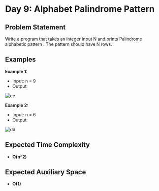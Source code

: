 # Day 9: Alphabet Palindrome Pattern

## Problem Statement

Write a program that takes an integer input N and prints Palindrome alphabetic pattern . The pattern should have N rows.

## Examples

**Example 1:**

- Input: n = 9
- Output:

![ee](https://github.com/user-attachments/assets/0225f528-09d9-4a82-9385-02cb1563cc03)

**Example 2:**

- Input: n = 6
- Output:

![dd](https://github.com/user-attachments/assets/d6e9adbf-a6a9-4f61-b0eb-1529fe47c221)

## Expected Time Complexity

- **O(n^2)**

## Expected Auxiliary Space

- **O(1)**
